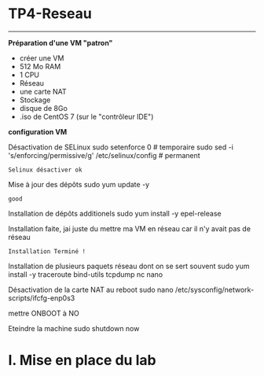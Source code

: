 # TP4-Reseau
---

**Préparation d'une VM "patron"**

+ créer une VM
+ 512 Mo RAM
+ 1 CPU
+ Réseau
+ une carte NAT
+ Stockage
+ disque de 8Go
+ .iso de CentOS 7 (sur le "contrôleur IDE")

**configuration VM**

 Désactivation de SELinux
sudo setenforce 0 # temporaire
sudo sed -i 's/enforcing/permissive/g' /etc/selinux/config # permanent

`Selinux désactiver ok`

Mise à jour des dépôts
sudo yum update -y

`good`

Installation de dépôts additionels
sudo yum install -y epel-release

Installation faite, jai juste du mettre ma VM en réseau car il n'y avait pas de réseau 

`Installation Terminé !`

 Installation de plusieurs paquets réseau dont on se sert souvent
sudo yum install -y traceroute bind-utils tcpdump nc nano

 Désactivation de la carte NAT au reboot
sudo nano /etc/sysconfig/network-scripts/ifcfg-enp0s3

 mettre ONBOOT à NO

 Eteindre la machine
sudo shutdown now


# I. Mise en place du lab
